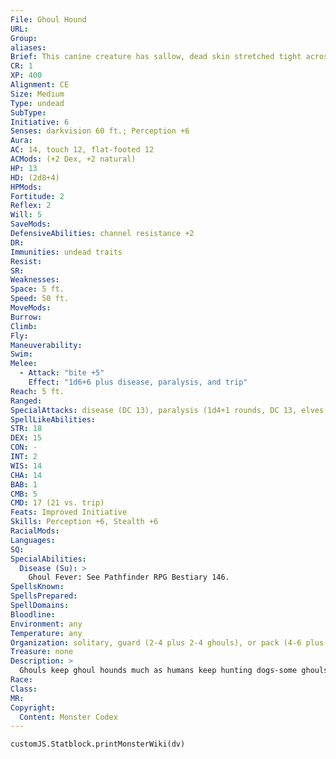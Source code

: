 ```yaml
---
File: Ghoul Hound
URL: 
Group: 
aliases: 
Brief: This canine creature has sallow, dead skin stretched tight across its bones. Its teeth are long and yellowed.
CR: 1
XP: 400
Alignment: CE
Size: Medium
Type: undead
SubType: 
Initiative: 6
Senses: darkvision 60 ft.; Perception +6
Aura: 
AC: 14, touch 12, flat-footed 12
ACMods: (+2 Dex, +2 natural)
HP: 13
HD: (2d8+4)
HPMods: 
Fortitude: 2
Reflex: 2
Will: 5
SaveMods: 
DefensiveAbilities: channel resistance +2
DR: 
Immunities: undead traits
Resist: 
SR: 
Weaknesses: 
Space: 5 ft.
Speed: 50 ft.
MoveMods: 
Burrow: 
Climb: 
Fly: 
Maneuverability: 
Swim: 
Melee: 
  - Attack: "bite +5"
    Effect: "1d6+6 plus disease, paralysis, and trip"
Reach: 5 ft.
Ranged: 
SpecialAttacks: disease (DC 13), paralysis (1d4+1 rounds, DC 13, elves are immune to this effect)
SpellLikeAbilities: 
STR: 18
DEX: 15
CON: -
INT: 2
WIS: 14
CHA: 14
BAB: 1
CMB: 5
CMD: 17 (21 vs. trip)
Feats: Improved Initiative
Skills: Perception +6, Stealth +6
RacialMods: 
Languages: 
SQ: 
SpecialAbilities:
  Disease (Su): >
    Ghoul Fever: See Pathfinder RPG Bestiary 146.
SpellsKnown: 
SpellsPrepared: 
SpellDomains: 
Bloodline: 
Environment: any
Temperature: any
Organization: solitary, guard (2-4 plus 2-4 ghouls), or pack (4-6 plus 2-4 ghouls)
Treasure: none
Description: >
  Ghouls keep ghoul hounds much as humans keep hunting dogs-some ghouls view these vicious beasts as little more than tools, while more sentimental ghouls treat them as favored pets. Ghoul hounds obediently follow their ghoul masters.  Grathkoll (CR 2): A larger breed of ghoul hound, the grathkoll can be ridden by a Medium creature. A grathkoll is a ghoul hound with the giant simple template and a +10 bonus to its base land speed.
Race: 
Class: 
MR: 
Copyright:
  Content: Monster Codex
---
```

```dataviewjs
customJS.Statblock.printMonsterWiki(dv)
```
